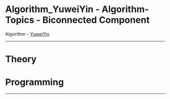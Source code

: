 # Algorithm_YuweiYin - Algorithm-Topics - Biconnected Component

Algorithm - [YuweiYin](https://github.com/YuweiYin)

---

# Theory


# Programming


---
